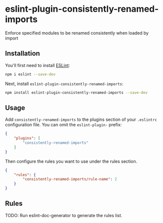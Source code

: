 # eslint-plugin-consistently-renamed-imports

Enforce specified modules to be renamed consistently when loaded by import

## Installation

You'll first need to install [ESLint](https://eslint.org/):

```sh
npm i eslint --save-dev
```

Next, install `eslint-plugin-consistently-renamed-imports`:

```sh
npm install eslint-plugin-consistently-renamed-imports --save-dev
```

## Usage

Add `consistently-renamed-imports` to the plugins section of your `.eslintrc` configuration file. You can omit the `eslint-plugin-` prefix:

```json
{
    "plugins": [
        "consistently-renamed-imports"
    ]
}
```


Then configure the rules you want to use under the rules section.

```json
{
    "rules": {
        "consistently-renamed-imports/rule-name": 2
    }
}
```

## Rules

<!-- begin auto-generated rules list -->
TODO: Run eslint-doc-generator to generate the rules list.
<!-- end auto-generated rules list -->
